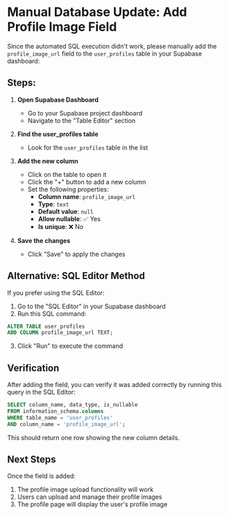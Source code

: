 # Manual Database Update: Add Profile Image Field

Since the automated SQL execution didn't work, please manually add the `profile_image_url` field to the `user_profiles` table in your Supabase dashboard:

## Steps:

1. **Open Supabase Dashboard**
   - Go to your Supabase project dashboard
   - Navigate to the "Table Editor" section

2. **Find the user_profiles table**
   - Look for the `user_profiles` table in the list

3. **Add the new column**
   - Click on the table to open it
   - Click the "+" button to add a new column
   - Set the following properties:
     - **Column name**: `profile_image_url`
     - **Type**: `text`
     - **Default value**: `null`
     - **Allow nullable**: ✅ Yes
     - **Is unique**: ❌ No

4. **Save the changes**
   - Click "Save" to apply the changes

## Alternative: SQL Editor Method

If you prefer using the SQL Editor:

1. Go to the "SQL Editor" in your Supabase dashboard
2. Run this SQL command:

```sql
ALTER TABLE user_profiles 
ADD COLUMN profile_image_url TEXT;
```

3. Click "Run" to execute the command

## Verification

After adding the field, you can verify it was added correctly by running this query in the SQL Editor:

```sql
SELECT column_name, data_type, is_nullable 
FROM information_schema.columns 
WHERE table_name = 'user_profiles' 
AND column_name = 'profile_image_url';
```

This should return one row showing the new column details.

## Next Steps

Once the field is added:
1. The profile image upload functionality will work
2. Users can upload and manage their profile images
3. The profile page will display the user's profile image
